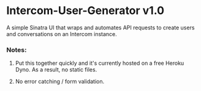 # Intercom-User-Generator v1.0
A simple Sinatra UI that wraps and automates API requests to create users and conversations on an Intercom instance.

### Notes:
1. Put this together quickly and it's currently hosted on a free Heroku Dyno. As a result, no static files.

2. No error catching / form validation.
